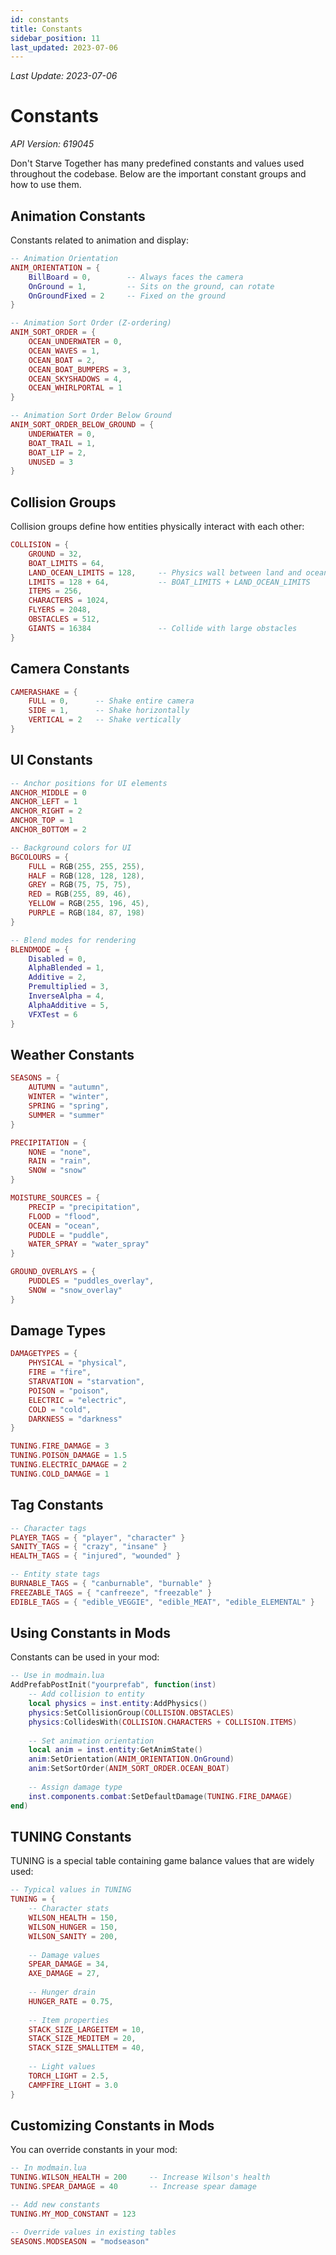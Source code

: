 ```yaml
---
id: constants
title: Constants
sidebar_position: 11
last_updated: 2023-07-06
---
```

*Last Update: 2023-07-06*
# Constants

*API Version: 619045*

Don't Starve Together has many predefined constants and values used throughout the codebase. Below are the important constant groups and how to use them.

## Animation Constants

Constants related to animation and display:

```lua
-- Animation Orientation
ANIM_ORIENTATION = {
    BillBoard = 0,        -- Always faces the camera
    OnGround = 1,         -- Sits on the ground, can rotate
    OnGroundFixed = 2     -- Fixed on the ground
}

-- Animation Sort Order (Z-ordering)
ANIM_SORT_ORDER = {
    OCEAN_UNDERWATER = 0,
    OCEAN_WAVES = 1,
    OCEAN_BOAT = 2,
    OCEAN_BOAT_BUMPERS = 3,
    OCEAN_SKYSHADOWS = 4,
    OCEAN_WHIRLPORTAL = 1
}

-- Animation Sort Order Below Ground
ANIM_SORT_ORDER_BELOW_GROUND = {
    UNDERWATER = 0,
    BOAT_TRAIL = 1,
    BOAT_LIP = 2,
    UNUSED = 3
}
```

## Collision Groups

Collision groups define how entities physically interact with each other:

```lua
COLLISION = {
    GROUND = 32,
    BOAT_LIMITS = 64,
    LAND_OCEAN_LIMITS = 128,     -- Physics wall between land and ocean
    LIMITS = 128 + 64,           -- BOAT_LIMITS + LAND_OCEAN_LIMITS
    ITEMS = 256,
    CHARACTERS = 1024,
    FLYERS = 2048,
    OBSTACLES = 512,
    GIANTS = 16384               -- Collide with large obstacles
}
```

## Camera Constants

```lua
CAMERASHAKE = {
    FULL = 0,      -- Shake entire camera
    SIDE = 1,      -- Shake horizontally
    VERTICAL = 2   -- Shake vertically
}
```

## UI Constants

```lua
-- Anchor positions for UI elements
ANCHOR_MIDDLE = 0
ANCHOR_LEFT = 1
ANCHOR_RIGHT = 2
ANCHOR_TOP = 1
ANCHOR_BOTTOM = 2

-- Background colors for UI
BGCOLOURS = {
    FULL = RGB(255, 255, 255),
    HALF = RGB(128, 128, 128),
    GREY = RGB(75, 75, 75),
    RED = RGB(255, 89, 46),
    YELLOW = RGB(255, 196, 45),
    PURPLE = RGB(184, 87, 198)
}

-- Blend modes for rendering
BLENDMODE = {
    Disabled = 0,
    AlphaBlended = 1,
    Additive = 2,
    Premultiplied = 3,
    InverseAlpha = 4,
    AlphaAdditive = 5,
    VFXTest = 6
}
```

## Weather Constants

```lua
SEASONS = {
    AUTUMN = "autumn",
    WINTER = "winter",
    SPRING = "spring",
    SUMMER = "summer"
}

PRECIPITATION = {
    NONE = "none",
    RAIN = "rain",
    SNOW = "snow"
}

MOISTURE_SOURCES = {
    PRECIP = "precipitation",
    FLOOD = "flood",
    OCEAN = "ocean",
    PUDDLE = "puddle",
    WATER_SPRAY = "water_spray"
}

GROUND_OVERLAYS = {
    PUDDLES = "puddles_overlay",
    SNOW = "snow_overlay"
}
```

## Damage Types

```lua
DAMAGETYPES = {
    PHYSICAL = "physical",
    FIRE = "fire",
    STARVATION = "starvation",
    POISON = "poison",
    ELECTRIC = "electric",
    COLD = "cold",
    DARKNESS = "darkness"
}

TUNING.FIRE_DAMAGE = 3
TUNING.POISON_DAMAGE = 1.5
TUNING.ELECTRIC_DAMAGE = 2
TUNING.COLD_DAMAGE = 1
```

## Tag Constants

```lua
-- Character tags
PLAYER_TAGS = { "player", "character" }
SANITY_TAGS = { "crazy", "insane" }
HEALTH_TAGS = { "injured", "wounded" }

-- Entity state tags
BURNABLE_TAGS = { "canburnable", "burnable" }
FREEZABLE_TAGS = { "canfreeze", "freezable" }
EDIBLE_TAGS = { "edible_VEGGIE", "edible_MEAT", "edible_ELEMENTAL" }
```

## Using Constants in Mods

Constants can be used in your mod:

```lua
-- Use in modmain.lua
AddPrefabPostInit("yourprefab", function(inst)
    -- Add collision to entity
    local physics = inst.entity:AddPhysics()
    physics:SetCollisionGroup(COLLISION.OBSTACLES)
    physics:CollidesWith(COLLISION.CHARACTERS + COLLISION.ITEMS)
    
    -- Set animation orientation
    local anim = inst.entity:GetAnimState()
    anim:SetOrientation(ANIM_ORIENTATION.OnGround)
    anim:SetSortOrder(ANIM_SORT_ORDER.OCEAN_BOAT)
    
    -- Assign damage type
    inst.components.combat:SetDefaultDamage(TUNING.FIRE_DAMAGE)
end)
```

## TUNING Constants

TUNING is a special table containing game balance values that are widely used:

```lua
-- Typical values in TUNING
TUNING = {
    -- Character stats
    WILSON_HEALTH = 150,
    WILSON_HUNGER = 150,
    WILSON_SANITY = 200,
    
    -- Damage values
    SPEAR_DAMAGE = 34,
    AXE_DAMAGE = 27,
    
    -- Hunger drain
    HUNGER_RATE = 0.75,
    
    -- Item properties
    STACK_SIZE_LARGEITEM = 10,
    STACK_SIZE_MEDITEM = 20,
    STACK_SIZE_SMALLITEM = 40,
    
    -- Light values
    TORCH_LIGHT = 2.5,
    CAMPFIRE_LIGHT = 3.0
}
```

## Customizing Constants in Mods

You can override constants in your mod:

```lua
-- In modmain.lua
TUNING.WILSON_HEALTH = 200     -- Increase Wilson's health
TUNING.SPEAR_DAMAGE = 40       -- Increase spear damage

-- Add new constants
TUNING.MY_MOD_CONSTANT = 123

-- Override values in existing tables
SEASONS.MODSEASON = "modseason"
``` 
